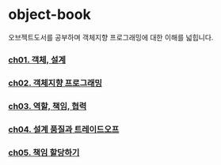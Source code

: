 # object-book
오브젝트도서를 공부하며 객체지향 프로그래밍에 대한 이해를 넓힙니다.

### [ch01. 객체, 설계](https://github.com/DuhanMo/object-book/tree/master/ticket-system#ch01-%EA%B0%9D%EC%B2%B4-%EC%84%A4%EA%B3%84)
### [ch02. 객체지향 프로그래밍](https://github.com/DuhanMo/object-book/tree/master/movie-reserve#ch02-%EA%B0%9D%EC%B2%B4%EC%A7%80%ED%96%A5-%ED%94%84%EB%A1%9C%EA%B7%B8%EB%9E%98%EB%B0%8D)
### [ch03. 역할, 책임, 협력](https://github.com/DuhanMo/object-book/blob/master/CH03/README.md)
### [ch04. 설계 품질과 트레이드오프](https://github.com/DuhanMo/object-book/blob/master/CH04/README.md)
### [ch05. 책임 할당하기](https://github.com/DuhanMo/object-book/blob/master/CH05/README.md)